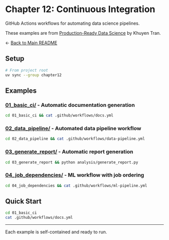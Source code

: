 # Chapter 12: Continuous Integration

GitHub Actions workflows for automating data science pipelines.

These examples are from [Production-Ready Data Science](https://codecut.ai/production-ready-data-science/?utm_source=github&utm_medium=production-ready-data-science-code&utm_campaign=chapter12) by Khuyen Tran.

← [Back to Main README](../README.md)

## Setup

```bash
# From project root
uv sync --group chapter12
```

## Examples

### [01_basic_ci/](01_basic_ci/) - Automatic documentation generation
```bash
cd 01_basic_ci && cat .github/workflows/docs.yml
```

### [02_data_pipeline/](02_data_pipeline/) - Automated data pipeline workflow
```bash
cd 02_data_pipeline && cat .github/workflows/data-pipeline.yml
```

### [03_generate_report/](03_generate_report/) - Automatic report generation
```bash
cd 03_generate_report && python analysis/generate_report.py
```

### [04_job_dependencies/](04_job_dependencies/) - ML workflow with job ordering
```bash
cd 04_job_dependencies && cat .github/workflows/ml-pipeline.yml
```

## Quick Start

```bash
cd 01_basic_ci
cat .github/workflows/docs.yml
```

---

Each example is self-contained and ready to run.